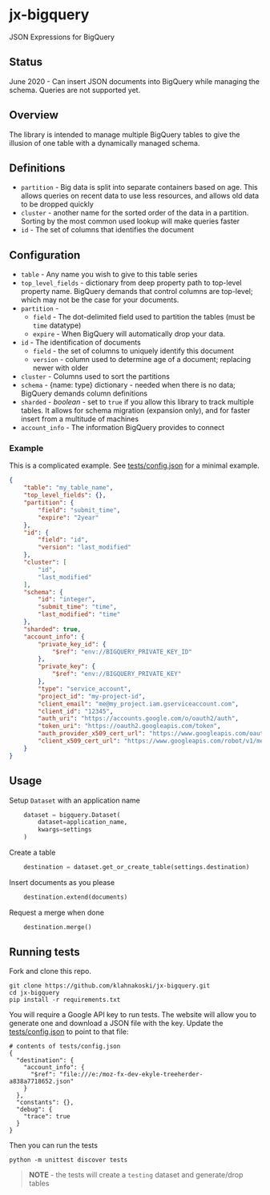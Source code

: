 # jx-bigquery

JSON Expressions for BigQuery


## Status

June 2020 - Can insert JSON documents into BigQuery while managing the schema.  Queries are not supported yet.

## Overview

The library is intended to manage multiple BigQuery tables to give the illusion of one table with a dynamically managed schema. 


## Definitions

* `partition` - Big data is split into separate containers based on age. This allows queries on recent data to use less resources, and allows old data to be dropped quickly
* `cluster` - another name for the sorted order of the data in a partition. Sorting by the most common used lookup will make queries faster
* `id` - The set of columns that identifies the document 


## Configuration

* `table` - Any name you wish to give to this table series
* `top_level_fields` - dictionary from deep property path to top-level property name. BigQuery demands that control columns are top-level; which may not be the case for your documents.
* `partition` - 
  * `field` - The dot-delimited field used to partition the tables (must be `time` datatype)
  * `expire` - When BigQuery will automatically drop your data. 
* `id` - The identification of documents 
  * `field` - the set of columns to uniquely identify this document
  * `version` - column used to determine age of a document; replacing newer with older
* `cluster` - Columns used to sort the partitions 
* `schema` - {name: type} dictionary - needed when there is no data; BigQuery demands column definitions
* `sharded` - *boolean* - set to `true` if you allow this library to track multiple tables. It allows for schema migration (expansion only), and for faster insert from a multitude of machines  
* `account_info` - The information BigQuery provides to connect 

### Example

This is a complicated example. See [tests/config.json](https://github.com/klahnakoski/jx-bigquery/blob/dev/tests/config.json) for a minimal example.

```json
{
    "table": "my_table_name",
    "top_level_fields": {},
    "partition": {
        "field": "submit_time",
        "expire": "2year"
    },
    "id": {
        "field": "id",
        "version": "last_modified"
    },
    "cluster": [
        "id",
        "last_modified"
    ],
    "schema": {
        "id": "integer",
        "submit_time": "time",
        "last_modified": "time"
    },
    "sharded": true,
    "account_info": {
        "private_key_id": {
            "$ref": "env://BIGQUERY_PRIVATE_KEY_ID"
        },
        "private_key": {
            "$ref": "env://BIGQUERY_PRIVATE_KEY"
        },
        "type": "service_account",
        "project_id": "my-project-id",
        "client_email": "me@my_project.iam.gserviceaccount.com",
        "client_id": "12345",
        "auth_uri": "https://accounts.google.com/o/oauth2/auth",
        "token_uri": "https://oauth2.googleapis.com/token",
        "auth_provider_x509_cert_url": "https://www.googleapis.com/oauth2/v1/certs",
        "client_x509_cert_url": "https://www.googleapis.com/robot/v1/metadata/x509/my-project.iam.gserviceaccount.com"
    }
}
```

## Usage

Setup `Dataset` with an application name

```python
    dataset = bigquery.Dataset(
        dataset=application_name, 
        kwargs=settings
    )
```

Create a table

```python
    destination = dataset.get_or_create_table(settings.destination)
```

Insert documents as you please


```python
    destination.extend(documents)
```

Request a merge when done

```python
    destination.merge()
```

## Running tests


Fork and clone this repo. 

```
git clone https://github.com/klahnakoski/jx-bigquery.git 
cd jx-bigquery
pip install -r requirements.txt
```

You will require a Google API key to run tests. The website will allow you to generate one and download a JSON file with the key.  Update the [tests/config.json](https://github.com/klahnakoski/jx-bigquery/blob/dev/tests/config.json) to point to that file: 


```
# contents of tests/config.json
{
  "destination": {
    "account_info": {
      "$ref": "file:///e:/moz-fx-dev-ekyle-treeherder-a838a7718652.json"
    }
  },
  "constants": {},
  "debug": {
    "trace": true
  }
}
```

Then you can run the tests

```
python -m unittest discover tests
```

> **NOTE** - the tests will create a `testing` dataset and generate/drop tables 

